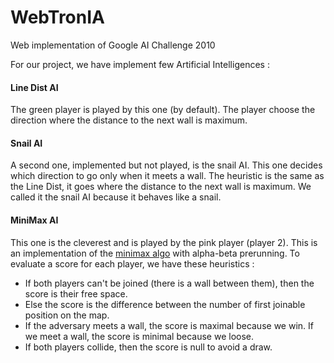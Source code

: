 # WebTronIA
Web implementation of Google AI Challenge 2010

For our project, we have implement few Artificial Intelligences : 

#### Line Dist AI

The green player is played by this one (by default). The player choose the direction where the distance to the next wall is maximum.

#### Snail AI

A second one, implemented but not played, is the snail AI. This one decides which direction to go only when it meets a wall. The heuristic is the same as the Line Dist, it goes where the distance to the next wall is maximum. We called it the snail AI because it behaves like a snail.

#### MiniMax AI

This one is the cleverest and is played by the pink player (player 2). This is an implementation of the [minimax algo](https://en.wikipedia.org/wiki/Minimax) with alpha-beta prerunning. To evaluate a score for each player, we have these heuristics :

* If both players can't be joined (there is a wall between them), then the score is their free space.
* Else the score is the difference between the number of first joinable position on the map.
* If the adversary meets a wall, the score is maximal because we win. If we meet a wall, the score is minimal because we loose.
* If both players collide, then the score is null to avoid a draw.